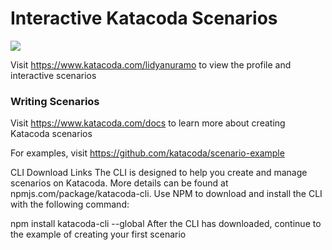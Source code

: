 # Interactive Katacoda Scenarios

[![](http://shields.katacoda.com/katacoda/lidyanuramo/count.svg)](https://www.katacoda.com/lidyanuramo "Get your profile on Katacoda.com")

Visit https://www.katacoda.com/lidyanuramo to view the profile and interactive scenarios

### Writing Scenarios
Visit https://www.katacoda.com/docs to learn more about creating Katacoda scenarios

For examples, visit https://github.com/katacoda/scenario-example

CLI Download Links
The CLI is designed to help you create and manage scenarios on Katacoda. More details can be found at npmjs.com/package/katacoda-cli. Use NPM to download and install the CLI with the following command:

npm install katacoda-cli --global
After the CLI has downloaded, continue to the example of creating your first scenario
